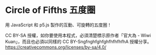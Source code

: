 # Circle of Fifths 五度圈
用 JavaScript 和 p5.js 製作的互動、可旋轉的五度圈！

CC BY-SA 授權，如你要使用本程式，必須清楚標示原作者「官大為 - Wiwi Kuan」，而且也必須以同樣的 CC BY-SngfnghfghfghfhfhfhfhA 授權分享。
https://creativecommons.org/licenses/by-sa/4.0/
